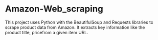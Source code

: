 # Amazon-Web_scraping
This project uses Python with the BeautifulSoup and Requests libraries to scrape product data from Amazon. It extracts key information like the product title, pricefrom a given item URL.
